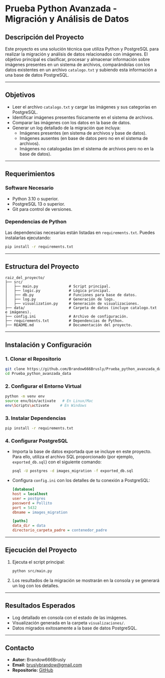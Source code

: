 # **Prueba Python Avanzada - Migración y Análisis de Datos**

## **Descripción del Proyecto**
Este proyecto es una solución técnica que utiliza Python y PostgreSQL para realizar la migración y análisis de datos relacionados con imágenes. El objetivo principal es clasificar, procesar y almacenar información sobre imágenes presentes en un sistema de archivos, comparándolas con los datos existentes en un archivo `catalogo.txt` y subiendo esta información a una base de datos PostgreSQL.

---

## **Objetivos**
- Leer el archivo `catalogo.txt` y cargar las imágenes y sus categorías en PostgreSQL.
- Identificar imágenes presentes físicamente en el sistema de archivos.
- Comparar las imágenes con los datos en la base de datos.
- Generar un log detallado de la migración que incluya:
  - Imágenes presentes (en sistema de archivos y base de datos).
  - Imágenes ausentes (en base de datos pero no en el sistema de archivos).
  - Imágenes no catalogadas (en el sistema de archivos pero no en la base de datos).

---

## **Requerimientos**
### **Software Necesario**
- Python 3.10 o superior.
- PostgreSQL 13 o superior.
- Git para control de versiones.

### **Dependencias de Python**
Las dependencias necesarias están listadas en `requirements.txt`. Puedes instalarlas ejecutando:
```bash
pip install -r requirements.txt
```
---

## **Estructura del Proyecto**
```
raiz_del_proyecto/
├── src/
│   ├── main.py              # Script principal.
│   ├── logic.py             # Lógica principal.
│   ├── db.py                # Funciones para base de datos.
│   ├── log.py               # Generación de logs.
│   ├── visualization.py     # Generación de visualizaciones.
├── data/                    # Carpeta de datos (incluye catalogo.txt e imágenes).
├── config.ini               # Archivo de configuración.
├── requirements.txt         # Dependencias de Python.
├── README.md                # Documentación del proyecto.
```
---

## **Instalación y Configuración**
### **1. Clonar el Repositorio**
```bash
git clone https://github.com/Brandow666Brusly/Prueba_python_avanzada_data.git
cd Prueba_python_avanzada_data
```

### **2. Configurar el Entorno Virtual**
```bash
python -m venv env
source env/bin/activate   # En Linux/Mac
env\Scripts\activate     # En Windows
```

### **3. Instalar Dependencias**
```bash
pip install -r requirements.txt
```

### **4. Configurar PostgreSQL**
- Importa la base de datos exportada que se incluye en este proyecto.
  Para ello, utiliza el archivo SQL proporcionado (por ejemplo, `exported_db.sql`) con el siguiente comando:
  ```bash
  psql -U postgres -d images_migration -f exported_db.sql
  ```

- Configura `config.ini` con los detalles de tu conexión a PostgreSQL:
  ```ini
  [database]
  host = localhost
  user = postgres
  password = Pollito
  port = 5432
  dbname = images_migration

  [paths]
  data_dir = data
  directorio_carpeta_padre = contenedor_padre
  ```

---

## **Ejecución del Proyecto**
1. Ejecuta el script principal:
   ```bash
   python src/main.py
   ```
2. Los resultados de la migración se mostrarán en la consola y se generará un log con los detalles.

---

## **Resultados Esperados**
- Log detallado en consola con el estado de las imágenes.
- Visualización generada en la carpeta `visualizaciones/`.
- Datos migrados exitosamente a la base de datos PostgreSQL.

---

## **Contacto**
- **Autor:** Brandow666Brusly
- **Email:** bruslybrandow@gmail.com
- **Repositorio:** [GitHub](https://github.com/Brandow666Brusly/Prueba_python_avanzada_data)
